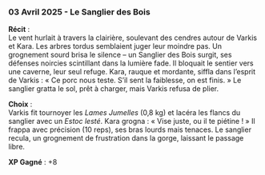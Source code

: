 ### 03 Avril 2025 - Le Sanglier des Bois
**Récit** :  
Le vent hurlait à travers la clairière, soulevant des cendres autour de Varkis et Kara. Les arbres tordus semblaient juger leur moindre pas. Un grognement sourd brisa le silence – un Sanglier des Bois surgit, ses défenses noircies scintillant dans la lumière fade. Il bloquait le sentier vers une caverne, leur seul refuge. Kara, rauque et mordante, siffla dans l’esprit de Varkis : « Ce porc nous teste. S’il sent la faiblesse, on est finis. » Le sanglier gratta le sol, prêt à charger, mais Varkis refusa de plier.

**Choix** :  
Varkis fit tournoyer les *Lames Jumelles* (0,8 kg) et lacéra les flancs du sanglier avec un *Estoc lesté*. Kara grogna : « Vise juste, ou il te piétine ! » Il frappa avec précision (10 reps), ses bras lourds mais tenaces. Le sanglier recula, un grognement de frustration dans la gorge, laissant le passage libre.

**XP Gagné** : +8  
